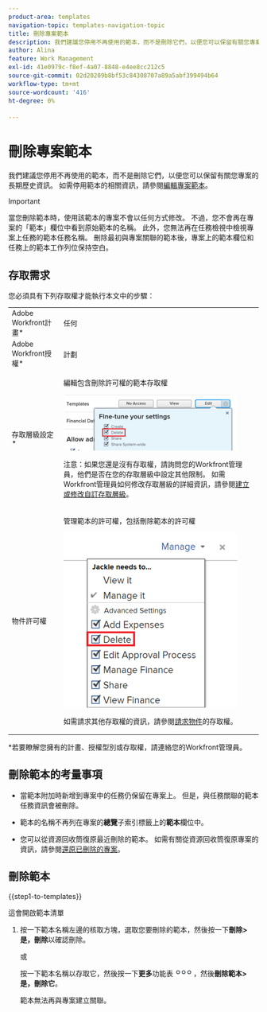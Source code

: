 ```yaml
---
product-area: templates
navigation-topic: templates-navigation-topic
title: 刪除專案範本
description: 我們建議您停用不再使用的範本，而不是刪除它們，以便您可以保留有關您專案的長期歷史資訊。
author: Alina
feature: Work Management
exl-id: 41e0979c-f8ef-4a07-8848-e4ee8cc212c5
source-git-commit: 02d20209b8bf53c84308707a89a5abf399494b64
workflow-type: tm+mt
source-wordcount: '416'
ht-degree: 0%

---
```


# 刪除專案範本

我們建議您停用不再使用的範本，而不是刪除它們，以便您可以保留有關您專案的長期歷史資訊。 如需停用範本的相關資訊，請參閱[編輯專案範本](../../../manage-work/projects/create-and-manage-templates/edit-templates.md)。

>[!IMPORTANT]
>
>當您刪除範本時，使用該範本的專案不會以任何方式修改。 不過，您不會再在專案的「範本」欄位中看到原始範本的名稱。 此外，您無法再在任務檢視中檢視專案上任務的範本任務名稱。 刪除最初與專案關聯的範本後，專案上的範本欄位和任務上的範本工作列位保持空白。

## 存取需求

您必須具有下列存取權才能執行本文中的步驟：

<table style="table-layout:auto"> 
 <col> 
 <col> 
 <tbody> 
  <tr> 
   <td role="rowheader">Adobe Workfront計畫*</td> 
   <td> <p>任何</p> </td> 
  </tr> 
  <tr> 
   <td role="rowheader">Adobe Workfront授權*</td> 
   <td> <p>計劃 </p> </td> 
  </tr> 
  <tr> 
   <td role="rowheader">存取層級設定*</td> 
   <td> <p>編輯包含刪除許可權的範本存取權</p> <p> <img src="assets/template-access-level-with-advanced-settings-350x113.png" style="width: 350;height: 113;"> </p> <p>注意：如果您還是沒有存取權，請詢問您的Workfront管理員，他們是否在您的存取層級中設定其他限制。 如需Workfront管理員如何修改存取層級的詳細資訊，請參閱<a href="../../../administration-and-setup/add-users/configure-and-grant-access/create-modify-access-levels.md" class="MCXref xref">建立或修改自訂存取層級</a>。</p> </td> 
  </tr> 
  <tr> 
   <td role="rowheader">物件許可權</td> 
   <td> <p>管理範本的許可權，包括刪除範本的許可權</p> <p> <img src="assets/template-manage-permissions-with-advanced-settings-350x352.png" style="width: 350;height: 352;"> </p> <p>如需請求其他存取權的資訊，請參閱<a href="../../../workfront-basics/grant-and-request-access-to-objects/request-access.md" class="MCXref xref">請求物件</a>的存取權。</p> </td> 
  </tr> 
 </tbody> 
</table>

&#42;若要瞭解您擁有的計畫、授權型別或存取權，請連絡您的Workfront管理員。

## 刪除範本的考量事項

* 當範本附加時新增到專案中的任務仍保留在專案上。 但是，與任務關聯的範本任務資訊會被刪除。
* 範本的名稱不再列在專案的&#x200B;**總覽**&#x200B;子索引標籤上的&#x200B;**範本**&#x200B;欄位中。

* 您可以從資源回收筒復原最近刪除的範本。 如需有關從資源回收筒復原專案的資訊，請參閱[還原已刪除的專案](../../../administration-and-setup/manage-workfront/manage-deleted-items/restore-deleted-items.md)。

## 刪除範本

{{step1-to-templates}}

這會開啟範本清單

1. 按一下範本名稱左邊的核取方塊，選取您要刪除的範本，然後按一下&#x200B;**刪除>是，刪除**&#x200B;以確認刪除。

   或

   按一下範本名稱以存取它，然後按一下&#x200B;**更多**&#x200B;功能表![](assets/qs-more-icon-on-an-object.png)，然後&#x200B;**刪除範本>是，刪除它**。

   範本無法再與專案建立關聯。
